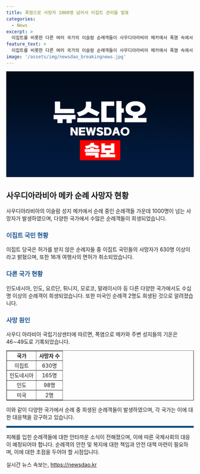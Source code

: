 ```yaml
---
title: 폭염으로 사망자 1000명 넘어서 이집트 관리들 발표
categories:
  - News
excerpt: >
  이집트를 비롯한 다른 여러 국가의 이슬람 순례객들이 사우디아라비아 메카에서 폭염 속에서 사망했다. 관리들은 숨진 순례객이 최소 1000명으로 추정되며, 미나에서의 사고는 순례 기간 중 드문 사건은 아니었다. 이집트 당국은 허가받지 않은 순례자들의 사우디 여행을 돕는 여행사들의 면허를 취소하고, 사망자 대부분이 이집트 국민임을 밝혔다. 또한, 다른 국가들의 순례객들 역시 피해를 입었으며, 압사 사고로 많은 사람들이 사망한 하지는 이번 사건과 관련해 나쁜 역사가 있었다.
feature_text: >
  이집트를 비롯한 다른 여러 국가의 이슬람 순례객들이 사우디아라비아 메카에서 폭염 속에서 사망했다. 관리들은 숨진 순례객이 최소 1000명으로 추정되며, 미나에서의 사고는 순례 기간 중 드문 사건은 아니었다. 이집트 당국은 허가받지 않은 순례자들의 사우디 여행을 돕는 여행사들의 면허를 취소하고, 사망자 대부분이 이집트 국민임을 밝혔다. 또한, 다른 국가들의 순례객들 역시 피해를 입었으며, 압사 사고로 많은 사람들이 사망한 하지는 이번 사건과 관련해 나쁜 역사가 있었다.
image: '/assets/img/newsdao_breakingnews.jpg'
---
```


<p><img src="/assets/img/newsdao_breakingnews.jpg" alt="pcversion 속보" /></p>

<h2 data-ke-size="size26">사우디아라비아 메카 순례 사망자 현황</h2>

<p data-ke-size="size16">사우디아라비아의 이슬람 성지 메카에서 순례 중인 순례객들 가운데 1000명이 넘는 사망자가 발생하였으며, 다양한 국가에서 수많은 순례객들이 희생되었습니다.</p>

<h3><b><span style="color: #1a5490;">이집트 국민 현황</span></b></h3>

<p data-ke-size="size16">이집트 당국은 허가를 받지 않은 순례자들 중 이집트 국민들의 사망자가 630명 이상이라고 밝혔으며, 또한 16개 여행사의 면허가 취소되었습니다.</p>

<h3><b><span style="color: #1a5490;">다른 국가 현황</span></b></h3>

<p data-ke-size="size16">인도네시아, 인도, 요르단, 튀니지, 모로코, 말레이시아 등 다른 다양한 국가에서도 수십 명 이상의 순례객이 희생되었습니다. 또한 미국인 순례객 2명도 희생된 것으로 알려졌습니다.</p>

<h3><b><span style="color: #1a5490;">사망 원인</span></b></h3>

<p data-ke-size="size16">사우디 아라비아 국립기상센터에 따르면, 폭염으로 메카와 주변 성지들의 기온은 46∼49도로 기록되었습니다.</p>

<table style="width: 100%;" border="1">
<tbody>
<tr>
<td style="text-align: center; height: 17px;"><b>국가</b></td>
<td style="text-align: center; height: 17px;"><b>사망자 수</b></td>
</tr>
<tr>
<td style="text-align: center; height: 17px;">이집트</td>
<td style="text-align: center; height: 17px;">630명</td>
</tr>
<tr>
<td style="text-align: center; height: 17px;">인도네시아</td>
<td style="text-align: center; height: 17px;">165명</td>
</tr>
<tr>
<td style="text-align: center; height: 17px;">인도</td>
<td style="text-align: center; height: 17px;">98명</td>
</tr>
<tr>
<td style="text-align: center; height: 17px;">미국</td>
<td style="text-align: center; height: 17px;">2명</td>
</tr>
</tbody>
</table>

<p data-ke-size="size16">이와 같이 다양한 국가에서 순례 중 희생된 순례객들이 발생하였으며, 각 국가는 이에 대한 대응책을 강구하고 있습니다.</p>

<hr style="border: 2px solid #095b96;" />

<p data-ke-size="size16">피해를 입힌 순례객들에 대한 안타까운 소식이 전해졌으며, 이에 따른 국제사회의 대응이 예정되어야 합니다. 순례객의 안전 및 복지에 대한 책임과 안전 대책 마련이 필요하며, 이에 대한 초점을 두어야 할 시점입니다.</p>
실시간 뉴스 속보는, <a href="https://newsdao.kr" rel="dofollow">https://newsdao.kr</a>


